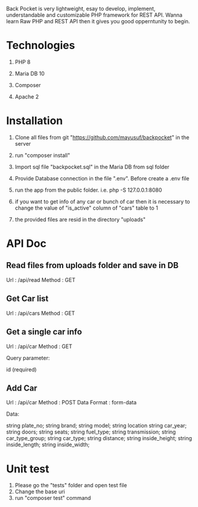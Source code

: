 Back Pocket is very lightweight, esay to develop, implement, understandable and customizable PHP framework for REST API. Wanna learn 
Raw PHP and REST API then it gives you good opperntunity to begin.

# Technologies

1. PHP 8

2. Maria DB 10

3. Composer

4. Apache 2


# Installation 

1. Clone all files from git "https://github.com/mayusuf/backpocket" in the server

2. run "composer install"

3. Import sql file "backpocket.sql" in the Maria DB from sql folder

4. Provide Database connection in the file ".env". Before create a .env file

5. run the app from the public folder. i.e. php -S 127.0.0.1:8080

6. if you want to get info of any car or bunch of car then it is necessary to change 
	the value of "is_active" column of "cars" table to 1 

7. the provided files are resid in the directory "uploads"


# API Doc

 
## Read files from uploads folder and save in DB

Url : /api/read
Method : GET

## Get Car list

Url : /api/cars
Method : GET

## Get a single car info

Url : /api/car
Method : GET

Query parameter:

id (required)


## Add Car

Url : /api/car
Method : POST
Data Format : form-data

Data:

string plate_no;
string brand;
string model;
string location
string car_year;
string doors;
string seats;
string fuel_type;
string transmission;
string car_type_group;
string car_type;
string distance;
string inside_height;
string inside_length;
string inside_width;


# Unit test
1. Please go the "tests" folder and open test file
2. Change the base uri 
3. run "composer test" command  